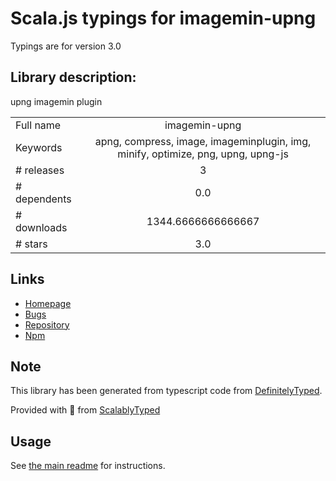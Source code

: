 
# Scala.js typings for imagemin-upng

Typings are for version 3.0

## Library description:
upng imagemin plugin

|                    |                 |
| ------------------ | :-------------: |
| Full name          | imagemin-upng |
| Keywords           | apng, compress, image, imageminplugin, img, minify, optimize, png, upng, upng-js |
| # releases         | 3 |
| # dependents       | 0.0 |
| # downloads        | 1344.6666666666667 |
| # stars            | 3.0 |

## Links
- [Homepage](https://github.com/fisker/imagemin-upng#readme)
- [Bugs](https://github.com/fisker/imagemin-upng/issues)
- [Repository](https://github.com/fisker/imagemin-upng)
- [Npm](https://www.npmjs.com/package/imagemin-upng)
    


## Note
This library has been generated from typescript code from [DefinitelyTyped](https://definitelytyped.org).

Provided with :purple_heart: from [ScalablyTyped](https://github.com/oyvindberg/ScalablyTyped)

## Usage
See [the main readme](../../readme.md) for instructions.



